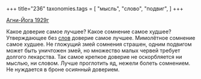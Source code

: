+++
title="236"
taxonomies.tags = [
 "мысль",
 "слово",
 "подвиг",
]
+++

[Агни-Йога 1929г](/agni/1929)

Какое доверие самое лучшее? Какое сомнение самое худшее? Утверждающее без [слов](/tags/слово) доверие самое лучшее. Мимолётное сомнение самое худшее. Не гложущий змей сомнения страшен, одним подвигом может быть уничтожен змей, но множество малых червей требует долгого лекарства. Так самое крепкое доверие не оскорбляется ни мыслью, ни словом. Лучше проглотить яд, нежели болеть сомнением. Не нуждается в броне осиянный доверием.